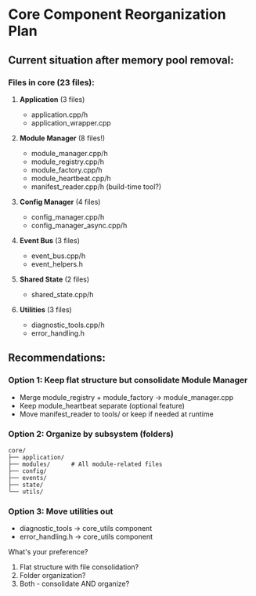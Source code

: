 # Core Component Reorganization Plan

## Current situation after memory pool removal:

### Files in core (23 files):
1. **Application** (3 files)
   - application.cpp/h
   - application_wrapper.cpp

2. **Module Manager** (8 files!)
   - module_manager.cpp/h
   - module_registry.cpp/h
   - module_factory.cpp/h
   - module_heartbeat.cpp/h
   - manifest_reader.cpp/h (build-time tool?)

3. **Config Manager** (4 files)
   - config_manager.cpp/h
   - config_manager_async.cpp/h

4. **Event Bus** (3 files)
   - event_bus.cpp/h
   - event_helpers.h

5. **Shared State** (2 files)
   - shared_state.cpp/h

6. **Utilities** (3 files)
   - diagnostic_tools.cpp/h
   - error_handling.h

## Recommendations:

### Option 1: Keep flat structure but consolidate Module Manager
- Merge module_registry + module_factory → module_manager.cpp
- Keep module_heartbeat separate (optional feature)
- Move manifest_reader to tools/ or keep if needed at runtime

### Option 2: Organize by subsystem (folders)
```
core/
├── application/
├── modules/      # All module-related files
├── config/
├── events/
├── state/
└── utils/
```

### Option 3: Move utilities out
- diagnostic_tools → core_utils component
- error_handling.h → core_utils component

What's your preference?
1. Flat structure with file consolidation?
2. Folder organization?
3. Both - consolidate AND organize?
